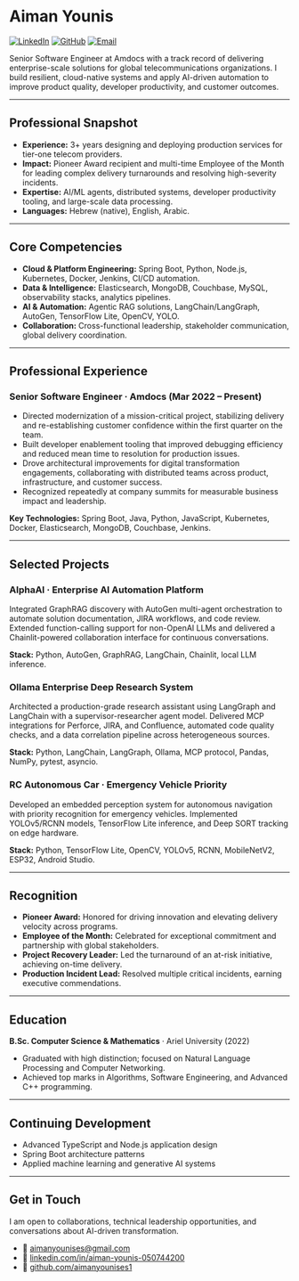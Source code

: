 # Aiman Younis

[![LinkedIn](https://img.shields.io/badge/LinkedIn-0077B5?style=flat-square&logo=linkedin&logoColor=white)](https://www.linkedin.com/in/aiman-younis-050744200/)
[![GitHub](https://img.shields.io/badge/GitHub-181717?style=flat-square&logo=github&logoColor=white)](https://github.com/aimanyounises1)
[![Email](https://img.shields.io/badge/Email-D14836?style=flat-square&logo=gmail&logoColor=white)](mailto:aimanyounises@gmail.com)

Senior Software Engineer at Amdocs with a track record of delivering enterprise-scale solutions for global telecommunications organizations. I build resilient, cloud-native systems and apply AI-driven automation to improve product quality, developer productivity, and customer outcomes.

---

## Professional Snapshot
- **Experience:** 3+ years designing and deploying production services for tier-one telecom providers.
- **Impact:** Pioneer Award recipient and multi-time Employee of the Month for leading complex delivery turnarounds and resolving high-severity incidents.
- **Expertise:** AI/ML agents, distributed systems, developer productivity tooling, and large-scale data processing.
- **Languages:** Hebrew (native), English, Arabic.

---

## Core Competencies
- **Cloud & Platform Engineering:** Spring Boot, Python, Node.js, Kubernetes, Docker, Jenkins, CI/CD automation.
- **Data & Intelligence:** Elasticsearch, MongoDB, Couchbase, MySQL, observability stacks, analytics pipelines.
- **AI & Automation:** Agentic RAG solutions, LangChain/LangGraph, AutoGen, TensorFlow Lite, OpenCV, YOLO.
- **Collaboration:** Cross-functional leadership, stakeholder communication, global delivery coordination.

---

## Professional Experience
### Senior Software Engineer · Amdocs (Mar 2022 – Present)
- Directed modernization of a mission-critical project, stabilizing delivery and re-establishing customer confidence within the first quarter on the team.
- Built developer enablement tooling that improved debugging efficiency and reduced mean time to resolution for production issues.
- Drove architectural improvements for digital transformation engagements, collaborating with distributed teams across product, infrastructure, and customer success.
- Recognized repeatedly at company summits for measurable business impact and leadership.

**Key Technologies:** Spring Boot, Java, Python, JavaScript, Kubernetes, Docker, Elasticsearch, MongoDB, Couchbase, Jenkins.

---

## Selected Projects
### AlphaAI · Enterprise AI Automation Platform
Integrated GraphRAG discovery with AutoGen multi-agent orchestration to automate solution documentation, JIRA workflows, and code review. Extended function-calling support for non-OpenAI LLMs and delivered a Chainlit-powered collaboration interface for continuous conversations.

**Stack:** Python, AutoGen, GraphRAG, LangChain, Chainlit, local LLM inference.

### Ollama Enterprise Deep Research System
Architected a production-grade research assistant using LangGraph and LangChain with a supervisor-researcher agent model. Delivered MCP integrations for Perforce, JIRA, and Confluence, automated code quality checks, and a data correlation pipeline across heterogeneous sources.

**Stack:** Python, LangChain, LangGraph, Ollama, MCP protocol, Pandas, NumPy, pytest, asyncio.

### RC Autonomous Car · Emergency Vehicle Priority
Developed an embedded perception system for autonomous navigation with priority recognition for emergency vehicles. Implemented YOLOv5/RCNN models, TensorFlow Lite inference, and Deep SORT tracking on edge hardware.

**Stack:** Python, TensorFlow Lite, OpenCV, YOLOv5, RCNN, MobileNetV2, ESP32, Android Studio.

---

## Recognition
- **Pioneer Award:** Honored for driving innovation and elevating delivery velocity across programs.
- **Employee of the Month:** Celebrated for exceptional commitment and partnership with global stakeholders.
- **Project Recovery Leader:** Led the turnaround of an at-risk initiative, achieving on-time delivery.
- **Production Incident Lead:** Resolved multiple critical incidents, earning executive commendations.

---

## Education
**B.Sc. Computer Science & Mathematics** · Ariel University (2022)
- Graduated with high distinction; focused on Natural Language Processing and Computer Networking.
- Achieved top marks in Algorithms, Software Engineering, and Advanced C++ programming.

---

## Continuing Development
- Advanced TypeScript and Node.js application design
- Spring Boot architecture patterns
- Applied machine learning and generative AI systems

---

## Get in Touch
I am open to collaborations, technical leadership opportunities, and conversations about AI-driven transformation.

- 📧 [aimanyounises@gmail.com](mailto:aimanyounises@gmail.com)
- 💼 [linkedin.com/in/aiman-younis-050744200](https://www.linkedin.com/in/aiman-younis-050744200/)
- 🐙 [github.com/aimanyounises1](https://github.com/aimanyounises1)
